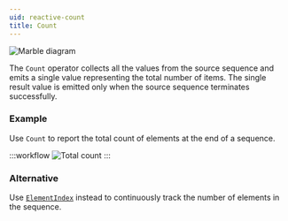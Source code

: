 ```yaml
---
uid: reactive-count
title: Count
---
```


![Marble diagram](~/images/reactive-count.svg)

The `Count` operator collects all the values from the source sequence and emits a single value representing the total number of items. The single result value is emitted only when the source sequence terminates successfully.

### Example
Use `Count` to report the total count of elements at the end of a sequence.

:::workflow
![Total count](../workflows/reactive-count-example.bonsai)
:::

### Alternative
Use [`ElementIndex`](xref:Bonsai.Reactive.ElementIndex) instead to continuously track the number of elements in the sequence.